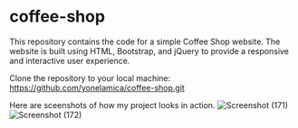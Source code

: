 # coffee-shop
This repository contains the code for a simple Coffee Shop website. 
The website is built using HTML, Bootstrap, and jQuery to provide a responsive and interactive user experience.

Clone the repository to your local machine:
https://github.com/yonelamica/coffee-shop.git

Here are sceenshots of how my project looks in action.
![Screenshot (171)](https://github.com/yonelamica/coffee-shop/assets/124032974/7f70782b-0d40-4142-9f53-db33a72330af)
![Screenshot (172)](https://github.com/yonelamica/coffee-shop/assets/124032974/6af77e5d-dc7f-48f5-991d-42306403e80a)

